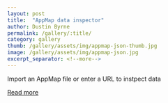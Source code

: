 ```yaml
---
layout: post
title:  "AppMap data inspector"
author: Dustin Byrne
permalink: /gallery/:title/
category: gallery
thumb: /gallery/assets/img/appmap-json-thumb.jpg
image: /gallery/assets/img/appmap-json.jpg
excerpt_separator: <!--more-->
---
```

Import an AppMap file or enter a URL to instpect data
<!--more-->

[Read more](https://appmap-data-inspector.netlify.app/?url=https%3A%2F%2Fapp.land%2Fapi%2Fscenarios%2Ffbc57147-b947-4423-bd60-ef0d3369726d)
